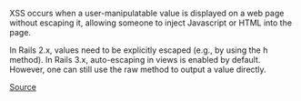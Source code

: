 XSS occurs when a user-manipulatable value is displayed on a web page without escaping it, allowing someone to inject Javascript or HTML into the page.

In Rails 2.x, values need to be explicitly escaped (e.g., by using the h method). In Rails 3.x, auto-escaping in views is enabled by default. However, one can still use the raw method to output a value directly.


[Source](http://brakemanscanner.org/docs/warning_types/cross_site_scripting/)
